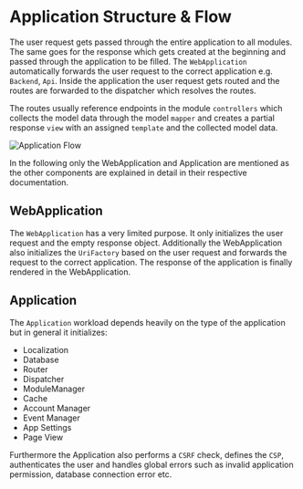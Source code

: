 # Application Structure & Flow

The user request gets passed through the entire application to all modules. The same goes for the response which gets created at the beginning and passed through the application to be filled. The `WebApplication` automatically forwards the user request to the correct application e.g. `Backend`, `Api`. Inside the application the user request gets routed and the routes are forwarded to the dispatcher which resolves the routes. 

The routes usually reference endpoints in the module `controllers` which collects the model data through the model `mapper` and creates a partial response `view` with an assigned `template` and the collected model data.

![Application Flow](Developer-Guide/application/app_flow.svg)

In the following only the WebApplication and Application are mentioned as the other components are explained in detail in their respective documentation.

## WebApplication

The `WebApplication` has a very limited purpose. It only initializes the user request and the empty response object. Additionally the WebApplication also initializes the `UriFactory` based on the user request and forwards the request to the correct application. The response of the application is finally rendered in the WebApplication.

## Application

The `Application` workload depends heavily on the type of the application but in general it initializes:

* Localization
* Database
* Router
* Dispatcher
* ModuleManager
* Cache
* Account Manager
* Event Manager
* App Settings
* Page View

Furthermore the Application also performs a `CSRF` check, defines the `CSP`, authenticates the user and handles global errors such as invalid application permission, database connection error etc.